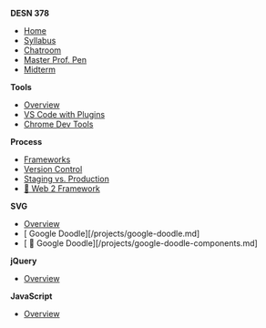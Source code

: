 **DESN 378**
* [Home][1]
* [Syllabus][2]
* [Chatroom][3]
* [Master Prof. Pen][4]
* [Midterm](/midterm/README.md) 

**Tools**
* [Overview][5]
* [VS Code with Plugins][6]
* [Chrome Dev Tools][7]

**Process**
* [Frameworks][8]
* [Version Control][9]
* [Staging vs. Production][10]
* [ :open_file_folder: Web 2 Framework]()

**SVG**
* [Overview](/svg/README.md)
* [ Google Doodle][/projects/google-doodle.md]
* [ :open_file_folder: Google Doodle][/projects/google-doodle-components.md]

**jQuery**
* [Overview][15]

**JavaScript**
* [Overview][16]

[1]:	/
[2]:	/syllabus/readme.md
[3]:	https://spectrum.chat/web-design-2
[4]:	https://codepen.io/manikoth/pen/qrGMjL
[5]:	/tooling/README.md
[6]:	/tooling/README.md
[7]:	/tooling/README.md
[8]:	/process/readme.md
[9]:	/process/readme.md
[10]:	/process/readme.md
[12]:	/svg/README.md
[13]:	/projects/components.md
[14]:	/svg/google-doodle.md
[15]:	/jquery/README.md
[16]:	/javascript/README.md